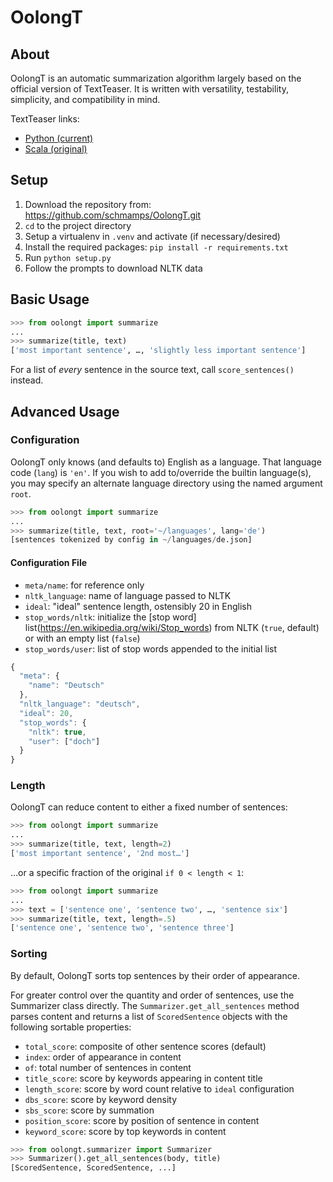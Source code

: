 # OolongT

## About

OolongT is an automatic summarization algorithm
largely based on the official version of TextTeaser.
It is written with versatility, testability, simplicity,
and compatibility in mind.

TextTeaser links:

* [Python (current)](https://github.com/MojoJolo/textteaser)
* [Scala (original)](https://github.com/MojoJolo/textteaser)

## Setup

1. Download the repository from:
   <https://github.com/schmamps/OolongT.git>
1. `cd` to the project directory
1. Setup a virtualenv in `.venv` and activate (if necessary/desired)
1. Install the required packages:
   `pip install -r requirements.txt`
1. Run `python setup.py`
1. Follow the prompts to download NLTK data

## Basic Usage

```py
>>> from oolongt import summarize
...
>>> summarize(title, text)
['most important sentence', …, 'slightly less important sentence']
```

For a list of *every* sentence in the source text, call
`score_sentences()` instead.

## Advanced Usage

### Configuration

OolongT only knows (and defaults to) English as a language.
That language code (`lang`) is `'en'`.
If you wish to add to/override the builtin language(s),
you may specify an alternate language directory
using the named argument `root`.

```py
>>> from oolongt import summarize
...
>>> summarize(title, text, root='~/languages', lang='de')
[sentences tokenized by config in ~/languages/de.json]
```

#### Configuration File

* `meta/name`: for reference only
* `nltk_language`: name of language passed to NLTK
* `ideal`: "ideal" sentence length, ostensibly 20 in English
* `stop_words/nltk`: initialize the [stop word] list(https://en.wikipedia.org/wiki/Stop_words) from NLTK (`true`, default) or with an empty list (`false`)
* `stop_words/user`: list of stop words appended to the initial list

```js
{
  "meta": {
    "name": "Deutsch"
  },
  "nltk_language": "deutsch",
  "ideal": 20,
  "stop_words": {
    "nltk": true,
    "user": ["doch"]
  }
}
```

### Length

OolongT can reduce content to either a fixed number of sentences:

```py
>>> from oolongt import summarize
...
>>> summarize(title, text, length=2)
['most important sentence', '2nd most…']
```

…or a specific fraction of the original `if 0 < length < 1`:

```py
>>> from oolongt import summarize
...
>>> text = ['sentence one', 'sentence two', …, 'sentence six']
>>> summarize(title, text, length=.5)
['sentence one', 'sentence two', 'sentence three']
```

### Sorting

By default, OolongT sorts top sentences by their order of appearance.

For greater control over the quantity and order of sentences,
use the Summarizer class directly.
The `Summarizer.get_all_sentences` method parses content
and returns a list of `ScoredSentence` objects
with the following sortable properties:

* `total_score`: composite of other sentence scores (default)
* `index`: order of appearance in content
* `of`: total number of sentences in content
* `title_score`: score by keywords appearing in content title
* `length_score`: score by word count relative to `ideal` configuration
* `dbs_score`: score by keyword density
* `sbs_score`: score by summation
* `position_score`: score by position of sentence in content
* `keyword_score`: score by top keywords in content

```py
>>> from oolongt.summarizer import Summarizer
>>> Summarizer().get_all_sentences(body, title)
[ScoredSentence, ScoredSentence, ...]
```
